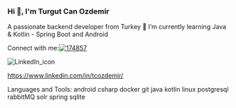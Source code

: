 ### Hi 👋, I'm Turgut Can Ozdemir

A passionate backend developer from Turkey
🌱 I’m currently learning Java & Kotlin - Spring Boot and Android

Connect with me:[![174857](https://user-images.githubusercontent.com/88040794/219344757-fe0e6809-4ce2-4c40-b8df-66e3359f5608.png "LinkedIn")](https://www.linkedin.com/in/tcozdemir/)

![LinkedIn_icon](https://user-images.githubusercontent.com/88040794/219347254-96183525-9ec0-43d8-9ad1-120566271451.png)



https://www.linkedin.com/in/tcozdemir/

Languages and Tools:
android csharp docker git java kotlin linux postgresql rabbitMQ solr spring sqlite
